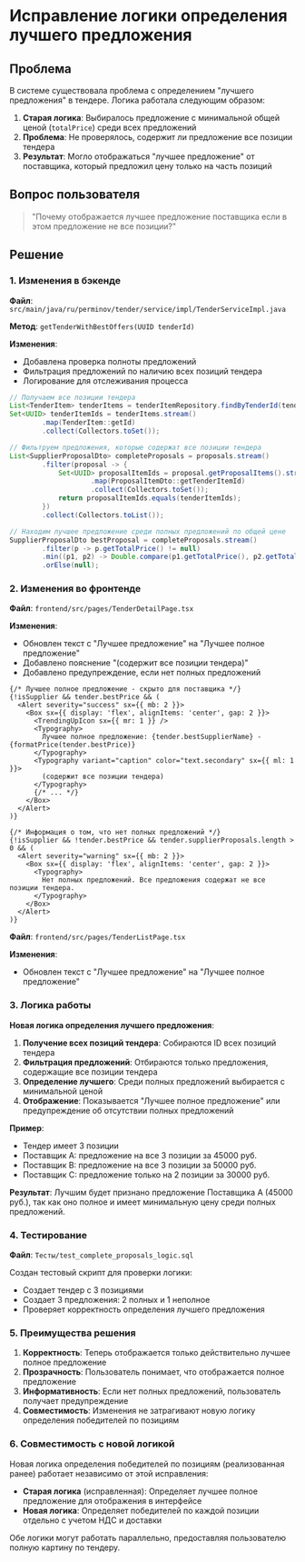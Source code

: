 # Исправление логики определения лучшего предложения

## Проблема

В системе существовала проблема с определением "лучшего предложения" в тендере. Логика работала следующим образом:

1. **Старая логика**: Выбиралось предложение с минимальной общей ценой (`totalPrice`) среди всех предложений
2. **Проблема**: Не проверялось, содержит ли предложение все позиции тендера
3. **Результат**: Могло отображаться "лучшее предложение" от поставщика, который предложил цену только на часть позиций

## Вопрос пользователя

> "Почему отображается лучшее предложение поставщика если в этом предложение не все позиции?"

## Решение

### 1. Изменения в бэкенде

**Файл**: `src/main/java/ru/perminov/tender/service/impl/TenderServiceImpl.java`

**Метод**: `getTenderWithBestOffers(UUID tenderId)`

**Изменения**:
- Добавлена проверка полноты предложений
- Фильтрация предложений по наличию всех позиций тендера
- Логирование для отслеживания процесса

```java
// Получаем все позиции тендера
List<TenderItem> tenderItems = tenderItemRepository.findByTenderId(tenderId);
Set<UUID> tenderItemIds = tenderItems.stream()
        .map(TenderItem::getId)
        .collect(Collectors.toSet());

// Фильтруем предложения, которые содержат все позиции тендера
List<SupplierProposalDto> completeProposals = proposals.stream()
        .filter(proposal -> {
            Set<UUID> proposalItemIds = proposal.getProposalItems().stream()
                    .map(ProposalItemDto::getTenderItemId)
                    .collect(Collectors.toSet());
            return proposalItemIds.equals(tenderItemIds);
        })
        .collect(Collectors.toList());

// Находим лучшее предложение среди полных предложений по общей цене
SupplierProposalDto bestProposal = completeProposals.stream()
        .filter(p -> p.getTotalPrice() != null)
        .min((p1, p2) -> Double.compare(p1.getTotalPrice(), p2.getTotalPrice()))
        .orElse(null);
```

### 2. Изменения во фронтенде

**Файл**: `frontend/src/pages/TenderDetailPage.tsx`

**Изменения**:
- Обновлен текст с "Лучшее предложение" на "Лучшее полное предложение"
- Добавлено пояснение "(содержит все позиции тендера)"
- Добавлено предупреждение, если нет полных предложений

```tsx
{/* Лучшее полное предложение - скрыто для поставщика */}
{!isSupplier && tender.bestPrice && (
  <Alert severity="success" sx={{ mb: 2 }}>
    <Box sx={{ display: 'flex', alignItems: 'center', gap: 2 }}>
      <TrendingUpIcon sx={{ mr: 1 }} />
      <Typography>
        Лучшее полное предложение: {tender.bestSupplierName} - {formatPrice(tender.bestPrice)}
      </Typography>
      <Typography variant="caption" color="text.secondary" sx={{ ml: 1 }}>
        (содержит все позиции тендера)
      </Typography>
      {/* ... */}
    </Box>
  </Alert>
)}

{/* Информация о том, что нет полных предложений */}
{!isSupplier && !tender.bestPrice && tender.supplierProposals.length > 0 && (
  <Alert severity="warning" sx={{ mb: 2 }}>
    <Box sx={{ display: 'flex', alignItems: 'center', gap: 2 }}>
      <Typography>
        Нет полных предложений. Все предложения содержат не все позиции тендера.
      </Typography>
    </Box>
  </Alert>
)}
```

**Файл**: `frontend/src/pages/TenderListPage.tsx`

**Изменения**:
- Обновлен текст с "Лучшее предложение" на "Лучшее полное предложение"

### 3. Логика работы

**Новая логика определения лучшего предложения**:

1. **Получение всех позиций тендера**: Собираются ID всех позиций тендера
2. **Фильтрация предложений**: Отбираются только предложения, содержащие все позиции тендера
3. **Определение лучшего**: Среди полных предложений выбирается с минимальной ценой
4. **Отображение**: Показывается "Лучшее полное предложение" или предупреждение об отсутствии полных предложений

**Пример**:
- Тендер имеет 3 позиции
- Поставщик A: предложение на все 3 позиции за 45000 руб.
- Поставщик B: предложение на все 3 позиции за 50000 руб.
- Поставщик C: предложение только на 2 позиции за 30000 руб.

**Результат**: Лучшим будет признано предложение Поставщика A (45000 руб.), так как оно полное и имеет минимальную цену среди полных предложений.

### 4. Тестирование

**Файл**: `Тесты/test_complete_proposals_logic.sql`

Создан тестовый скрипт для проверки логики:
- Создает тендер с 3 позициями
- Создает 3 предложения: 2 полных и 1 неполное
- Проверяет корректность определения лучшего предложения

### 5. Преимущества решения

1. **Корректность**: Теперь отображается только действительно лучшее полное предложение
2. **Прозрачность**: Пользователь понимает, что отображается полное предложение
3. **Информативность**: Если нет полных предложений, пользователь получает предупреждение
4. **Совместимость**: Изменения не затрагивают новую логику определения победителей по позициям

### 6. Совместимость с новой логикой

Новая логика определения победителей по позициям (реализованная ранее) работает независимо от этой исправления:

- **Старая логика** (исправленная): Определяет лучшее полное предложение для отображения в интерфейсе
- **Новая логика**: Определяет победителей по каждой позиции отдельно с учетом НДС и доставки

Обе логики могут работать параллельно, предоставляя пользователю полную картину по тендеру.
